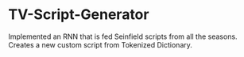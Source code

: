 # TV-Script-Generator

Implemented an RNN that is fed Seinfield scripts from all the seasons. Creates a new custom script from Tokenized Dictionary. 
